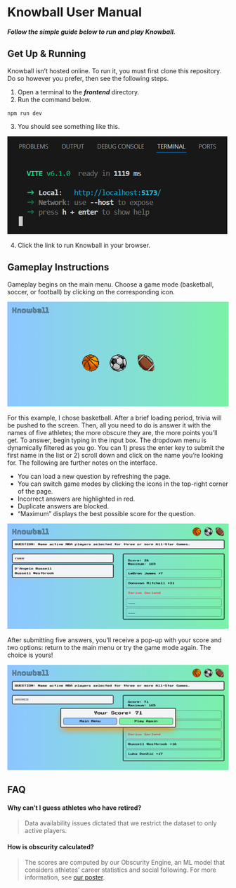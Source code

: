 # Knowball User Manual

***Follow the simple guide below to run and play Knowball.***

## Get Up & Running

Knowball isn’t hosted online. To run it, you must first clone this repository. Do so however you prefer, then see the following steps.

1.	Open a terminal to the ***frontend*** directory.
2.	Run the command below.

```
npm run dev
```

3.	You should see something like this.

![Desired outcome of step 3](./images/step3result.png)

4.	Click the link to run Knowball in your browser.

## Gameplay Instructions

Gameplay begins on the main menu. Choose a game mode (basketball, soccer, or football) by clicking on the corresponding icon.

![Knowball main menu](./images/mainmenu.png)

For this example, I chose basketball. After a brief loading period, trivia will be pushed to the screen. Then, all you need to do is answer
it with the names of five athletes; the more obscure they are, the more points you’ll get. To answer, begin typing in the input box. The dropdown
menu is dynamically filtered as you go. You can 1) press the enter key to submit the first name in the list or 2) scroll down and click on the
name you’re looking for. The following are further notes on the interface.

- You can load a new question by refreshing the page.
- You can switch game modes by clicking the icons in the top-right corner of the page.
- Incorrect answers are highlighted in red.
- Duplicate answers are blocked.
- “Maximum” displays the best possible score for the question.

![Knowball gameplay](./images/gameplay.png)

After submitting five answers, you’ll receive a pop-up with your score and two options: return to the main menu or try the game mode again. The choice is
yours!

![Knowball endgame](./images/endgame.png)

## FAQ

#### Why can’t I guess athletes who have retired?

> Data availability issues dictated that we restrict the dataset to only active players.

#### How is obscurity calculated?

> The scores are computed by our Obscurity Engine, an ML model that considers athletes’ career statistics and social following. For more information, see
> [our poster]([https://github.com/BlairBowen/Knowball/blob/main/presentations/knowball-poster.pdf](https://github.com/BlairBowen/Knowball/blob/main/knowball-poster.pdf)).
